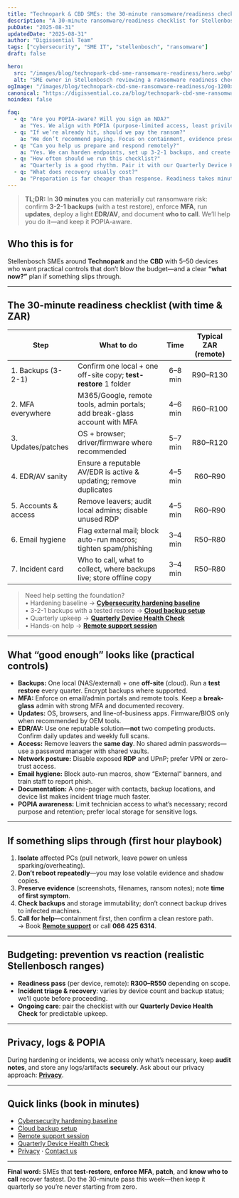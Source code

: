 ```yaml
---
title: "Technopark & CBD SMEs: the 30-minute ransomware/readiness checklist (POPIA-aware)"
description: "A 30-minute ransomware/readiness checklist for Stellenbosch SMEs: backups, MFA, updates, EDR basics, and an incident plan—with ZAR time/cost."
pubDate: "2025-08-31"
updatedDate: "2025-08-31"
author: "Digissential Team"
tags: ["cybersecurity", "SME IT", "stellenbosch", "ransomware"]
draft: false

hero:
  src: "/images/blog/technopark-cbd-sme-ransomware-readiness/hero.webp"
  alt: "SME owner in Stellenbosch reviewing a ransomware readiness checklist on a laptop"
ogImage: "/images/blog/technopark-cbd-sme-ransomware-readiness/og-1200x630.jpg"
canonical: "https://digissential.co.za/blog/technopark-cbd-sme-ransomware-readiness-checklist/"
noindex: false

faq:
  - q: "Are you POPIA-aware? Will you sign an NDA?"
    a: "Yes. We align with POPIA (purpose-limited access, least privilege, secure handling) and can sign an NDA. If we collect logs/artifacts during an incident, we store and transfer them securely."
  - q: "If we’re already hit, should we pay the ransom?"
    a: "We don’t recommend paying. Focus on containment, evidence preservation, restoration from clean backups, and notifications where required. We’ll help you build a restore path and improve controls."
  - q: "Can you help us prepare and respond remotely?"
    a: "Yes. We can harden endpoints, set up 3-2-1 backups, and create an incident plan via remote sessions. For on-site needs, we’ll coordinate a visit."
  - q: "How often should we run this checklist?"
    a: "Quarterly is a good rhythm. Pair it with our Quarterly Device Health Check so updates, backups and asset notes stay current."
  - q: "What does recovery usually cost?"
    a: "Preparation is far cheaper than response. Readiness takes minutes per device; incident work varies by scope. We give a clear quote before we proceed."
---
```


> **TL;DR:** In **30 minutes** you can materially cut ransomware risk: confirm **3-2-1 backups** (with a test restore), enforce **MFA**, run **updates**, deploy a light **EDR/AV**, and document **who to call**. We’ll help you do it—and keep it POPIA-aware.

## Who this is for
Stellenbosch SMEs around **Technopark** and the **CBD** with 5–50 devices who want practical controls that don’t blow the budget—and a clear **“what now?”** plan if something slips through.

---

## The 30-minute readiness checklist (with time & ZAR)

| Step | What to do | Time | Typical ZAR (remote) |
|---|---|:--:|:--:|
| 1. Backups (3-2-1) | Confirm one local + one off-site copy; **test-restore** 1 folder | 6–8 min | R90–R130 |
| 2. MFA everywhere | M365/Google, remote tools, admin portals; add break-glass account with MFA | 4–6 min | R60–R100 |
| 3. Updates/patches | OS + browser; driver/firmware where recommended | 5–7 min | R80–R120 |
| 4. EDR/AV sanity | Ensure a reputable AV/EDR is active & updating; remove duplicates | 4–5 min | R60–R90 |
| 5. Accounts & access | Remove leavers; audit local admins; disable unused RDP | 4–5 min | R60–R90 |
| 6. Email hygiene | Flag external mail; block auto-run macros; tighten spam/phishing | 3–4 min | R50–R80 |
| 7. Incident card | Who to call, what to collect, where backups live; store offline copy | 3–4 min | R50–R80 |

> Need help setting the foundation?  
> • Hardening baseline → **[Cybersecurity hardening baseline](/services/cybersecurity-hardening/)**  
> • 3-2-1 backups with a tested restore → **[Cloud backup setup](/services/cloud-backup-setup/)**  
> • Quarterly upkeep → **[Quarterly Device Health Check](/services/quarterly-device-health-check-remote/)**  
> • Hands-on help → **[Remote support session](/services/remote-support-setup/)**

---

## What “good enough” looks like (practical controls)

- **Backups:** One local (NAS/external) + one **off-site** (cloud). Run a **test restore** every quarter. Encrypt backups where supported.  
- **MFA:** Enforce on email/admin portals and remote tools. Keep a **break-glass** admin with strong MFA and documented recovery.  
- **Updates:** OS, browsers, and line-of-business apps. Firmware/BIOS only when recommended by OEM tools.  
- **EDR/AV:** Use one reputable solution—**not** two competing products. Confirm daily updates and weekly full scans.  
- **Access:** Remove leavers the **same day**. No shared admin passwords—use a password manager with shared vaults.  
- **Network posture:** Disable exposed **RDP** and UPnP; prefer VPN or zero-trust access.  
- **Email hygiene:** Block auto-run macros, show “External” banners, and train staff to report phish.  
- **Documentation:** A one-pager with contacts, backup locations, and device list makes incident triage much faster.  
- **POPIA awareness:** Limit technician access to what’s necessary; record purpose and retention; prefer local storage for sensitive logs.

---

## If something slips through (first hour playbook)

1. **Isolate** affected PCs (pull network, leave power on unless sparking/overheating).  
2. **Don’t reboot repeatedly**—you may lose volatile evidence and shadow copies.  
3. **Preserve evidence** (screenshots, filenames, ransom notes); note **time of first symptom**.  
4. **Check backups** and storage immutability; don’t connect backup drives to infected machines.  
5. **Call for help**—containment first, then confirm a clean restore path.  
   → Book **[Remote support](/services/remote-support-setup/)** or call **066 425 6314**.

---

## Budgeting: prevention vs reaction (realistic Stellenbosch ranges)

- **Readiness pass** (per device, remote): **R300–R550** depending on scope.  
- **Incident triage & recovery**: varies by device count and backup status; we’ll quote before proceeding.  
- **Ongoing care**: pair the checklist with our **Quarterly Device Health Check** for predictable upkeep.

---

## Privacy, logs & POPIA

During hardening or incidents, we access only what’s necessary, keep **audit notes**, and store any logs/artifacts **securely**. Ask about our privacy approach: **[Privacy](/privacy/)**.

---

## Quick links (book in minutes)

- [Cybersecurity hardening baseline](/services/cybersecurity-hardening/)  
- [Cloud backup setup](/services/cloud-backup-setup/)  
- [Remote support session](/services/remote-support-setup/)  
- [Quarterly Device Health Check](/services/quarterly-device-health-check-remote/)  
- [Privacy](/privacy/) · [Contact us](/contact/)

---

**Final word:** SMEs that **test-restore**, **enforce MFA**, **patch**, and **know who to call** recover fastest. Do the 30-minute pass this week—then keep it quarterly so you’re never starting from zero.
